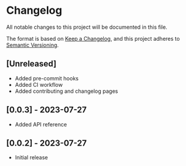 # Changelog

All notable changes to this project will be documented in this file.

The format is based on [Keep a Changelog](https://keepachangelog.com/en/1.0.0/), and this project adheres to [Semantic Versioning](https://semver.org/spec/v2.0.0.html).

## [Unreleased]

- Added pre-commit hooks
- Added CI workflow
- Added contributing and changelog pages

## [0.0.3] - 2023-07-27

- Added API reference

## [0.0.2] - 2023-07-27

- Initial release
